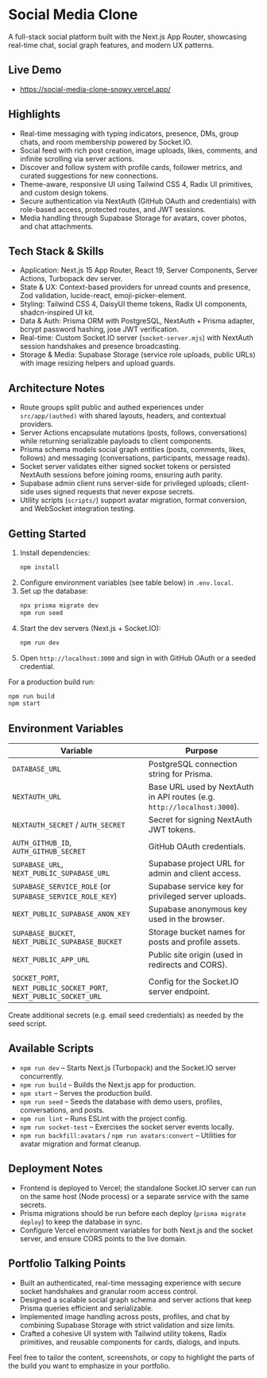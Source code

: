 # Social Media Clone

A full-stack social platform built with the Next.js App Router, showcasing real-time chat, social graph features, and modern UX patterns.

## Live Demo

- https://social-media-clone-snowy.vercel.app/

## Highlights

- Real-time messaging with typing indicators, presence, DMs, group chats, and room membership powered by Socket.IO.
- Social feed with rich post creation, image uploads, likes, comments, and infinite scrolling via server actions.
- Discover and follow system with profile cards, follower metrics, and curated suggestions for new connections.
- Theme-aware, responsive UI using Tailwind CSS 4, Radix UI primitives, and custom design tokens.
- Secure authentication via NextAuth (GitHub OAuth and credentials) with role-based access, protected routes, and JWT sessions.
- Media handling through Supabase Storage for avatars, cover photos, and chat attachments.

## Tech Stack & Skills

- Application: Next.js 15 App Router, React 19, Server Components, Server Actions, Turbopack dev server.
- State & UX: Context-based providers for unread counts and presence, Zod validation, lucide-react, emoji-picker-element.
- Styling: Tailwind CSS 4, DaisyUI theme tokens, Radix UI components, shadcn-inspired UI kit.
- Data & Auth: Prisma ORM with PostgreSQL, NextAuth + Prisma adapter, bcrypt password hashing, jose JWT verification.
- Real-time: Custom Socket.IO server (`socket-server.mjs`) with NextAuth session handshakes and presence broadcasting.
- Storage & Media: Supabase Storage (service role uploads, public URLs) with image resizing helpers and upload guards.

## Architecture Notes

- Route groups split public and authed experiences under `src/app/(authed)` with shared layouts, headers, and contextual providers.
- Server Actions encapsulate mutations (posts, follows, conversations) while returning serializable payloads to client components.
- Prisma schema models social graph entities (posts, comments, likes, follows) and messaging (conversations, participants, message reads).
- Socket server validates either signed socket tokens or persisted NextAuth sessions before joining rooms, ensuring auth parity.
- Supabase admin client runs server-side for privileged uploads; client-side uses signed requests that never expose secrets.
- Utility scripts (`scripts/`) support avatar migration, format conversion, and WebSocket integration testing.

## Getting Started

1. Install dependencies:
   ```bash
   npm install
   ```
2. Configure environment variables (see table below) in `.env.local`.
3. Set up the database:
   ```bash
   npx prisma migrate dev
   npm run seed
   ```
4. Start the dev servers (Next.js + Socket.IO):
   ```bash
   npm run dev
   ```
5. Open `http://localhost:3000` and sign in with GitHub OAuth or a seeded credential.

For a production build run:

```bash
npm run build
npm start
```

## Environment Variables

| Variable | Purpose |
| --- | --- |
| `DATABASE_URL` | PostgreSQL connection string for Prisma. |
| `NEXTAUTH_URL` | Base URL used by NextAuth in API routes (e.g. `http://localhost:3000`). |
| `NEXTAUTH_SECRET` / `AUTH_SECRET` | Secret for signing NextAuth JWT tokens. |
| `AUTH_GITHUB_ID`, `AUTH_GITHUB_SECRET` | GitHub OAuth credentials. |
| `SUPABASE_URL`, `NEXT_PUBLIC_SUPABASE_URL` | Supabase project URL for admin and client access. |
| `SUPABASE_SERVICE_ROLE` (or `SUPABASE_SERVICE_ROLE_KEY`) | Supabase service key for privileged server uploads. |
| `NEXT_PUBLIC_SUPABASE_ANON_KEY` | Supabase anonymous key used in the browser. |
| `SUPABASE_BUCKET`, `NEXT_PUBLIC_SUPABASE_BUCKET` | Storage bucket names for posts and profile assets. |
| `NEXT_PUBLIC_APP_URL` | Public site origin (used in redirects and CORS). |
| `SOCKET_PORT`, `NEXT_PUBLIC_SOCKET_PORT`, `NEXT_PUBLIC_SOCKET_URL` | Config for the Socket.IO server endpoint. |

Create additional secrets (e.g. email seed credentials) as needed by the seed script.

## Available Scripts

- `npm run dev` – Starts Next.js (Turbopack) and the Socket.IO server concurrently.
- `npm run build` – Builds the Next.js app for production.
- `npm start` – Serves the production build.
- `npm run seed` – Seeds the database with demo users, profiles, conversations, and posts.
- `npm run lint` – Runs ESLint with the project config.
- `npm run socket-test` – Exercises the socket server events locally.
- `npm run backfill:avatars` / `npm run avatars:convert` – Utilities for avatar migration and format cleanup.

## Deployment Notes

- Frontend is deployed to Vercel; the standalone Socket.IO server can run on the same host (Node process) or a separate service with the same secrets.
- Prisma migrations should be run before each deploy (`prisma migrate deploy`) to keep the database in sync.
- Configure Vercel environment variables for both Next.js and the socket server, and ensure CORS points to the live domain.

## Portfolio Talking Points

- Built an authenticated, real-time messaging experience with secure socket handshakes and granular room access control.
- Designed a scalable social graph schema and server actions that keep Prisma queries efficient and serializable.
- Implemented image handling across posts, profiles, and chat by combining Supabase Storage with strict validation and size limits.
- Crafted a cohesive UI system with Tailwind utility tokens, Radix primitives, and reusable components for cards, dialogs, and inputs.

Feel free to tailor the content, screenshots, or copy to highlight the parts of the build you want to emphasize in your portfolio.
